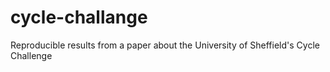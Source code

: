 cycle-challange
===============

Reproducible results from a paper about the University of Sheffield's Cycle Challenge
